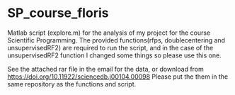 # SP_course_floris
Matlab script (explore.m) for the analysis of my project for the course Scientific Programming. 
The provided functions(rfps, doublecentering and unsupervisedRF2) are required to run the script, and in the case of the unsupervisedRF2 function I changed
some things so please use this one. 

See the attached rar file in the email for the data, or download from https://doi.org/10.11922/sciencedb.j00104.00098
Please put the them in the same repository as the functions and script. 
